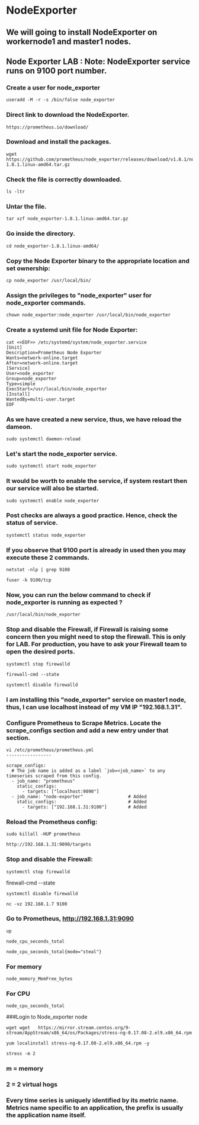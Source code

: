 # NodeExporter

## We will going to install NodeExporter on workernode1 and master1 nodes.
## Node Exporter LAB : Note: NodeExporter service runs on 9100 port number.

### Create a user for node_exporter
```
useradd -M -r -s /bin/false node_exporter
```
### Direct link to download the NodeExporter.
```
https://prometheus.io/download/
```
### Download and install the packages. 
```
wget https://github.com/prometheus/node_exporter/releases/download/v1.8.1/node_exporter-1.8.1.linux-amd64.tar.gz
```
### Check the file is correctly downloaded.
```
ls -ltr
```
### Untar the file.
```
tar xzf node_exporter-1.8.1.linux-amd64.tar.gz
```
### Go inside the directory.
```
cd node_exporter-1.8.1.linux-amd64/
```
### Copy the Node Exporter binary to the appropriate location and set ownership:
```
cp node_exporter /usr/local/bin/
```
### Assign the privileges to "node_exporter" user for node_exporter commands.
```
chown node_exporter:node_exporter /usr/local/bin/node_exporter
```

### Create a systemd unit file for Node Exporter:

```
cat <<EOF>> /etc/systemd/system/node_exporter.service
[Unit]
Description=Prometheus Node Exporter
Wants=network-online.target
After=network-online.target
[Service]
User=node_exporter
Group=node_exporter
Type=simple
ExecStart=/usr/local/bin/node_exporter
[Install]
WantedBy=multi-user.target
EOF
```

### As we have created a new service, thus, we have reload the dameon.
```
sudo systemctl daemon-reload
```
### Let's start the node_exporter service.
```
sudo systemctl start node_exporter
```
### It would be worth to enable the service, if system restart then our service will also be started.
```
sudo systemctl enable node_exporter
```
### Post checks are always a good practice. Hence, check the status of service.
```
systemctl status node_exporter
```
### If you observe that 9100 port is already in used then you may execute these 2 commands.
```
netstat -nlp | grep 9100
```
```
fuser -k 9100/tcp
```

### Now, you can run the below command to check if node_exporter is running as expected ?
```
/usr/local/bin/node_exporter
```

### Stop and disable the Firewall, if Firewall is raising some concern then you might need to stop the firewall. This is only for LAB. For production, you have to ask your Firewall team to open the desired ports.

```
systemctl stop firewalld
```
```
firewall-cmd --state
```
```
systemctl disable firewalld
```



### I am installing this "node_exporter" service on master1 node, thus, I can use localhost instead of my VM IP "192.168.1.31".
### Configure Prometheus to Scrape Metrics. Locate the scrape_configs section and add a new entry under that section.
```
vi /etc/prometheus/prometheus.yml
-----------------

scrape_configs:
  # The job name is added as a label `job=<job_name>` to any timeseries scraped from this config.
  - job_name: "prometheus"
    static_configs:
      - targets: ["localhost:9090"]
  - job_name: "node-exporter"                 # Added
    static_configs:                           # Added
      - targets: ["192.168.1.31:9100"]        # Added
```

### Reload the Prometheus config:
```
sudo killall -HUP prometheus
```
```
http://192.168.1.31:9090/targets
```

### Stop and disable the Firewall:
```
systemctl stop firewalld
```
firewall-cmd --state
```
systemctl disable firewalld
```
```
nc -vz 192.168.1.7 9100
```

### Go to Prometheus, http://192.168.1.31:9090

```
up
```
```
node_cpu_seconds_total
```
```
node_cpu_seconds_total{mode="steal"}
```
### For memory 
```
node_memory_MemFree_bytes
```
### For CPU
```
node_cpu_seconds_total
```

###Login to Node_exporter node
```
wget wget   https://mirror.stream.centos.org/9-stream/AppStream/x86_64/os/Packages/stress-ng-0.17.08-2.el9.x86_64.rpm
```
```
yum localinstall stress-ng-0.17.08-2.el9.x86_64.rpm -y
```
```
stress -m 2 
```
### m = memory 
### 2 = 2 virtual hogs


### Every time series is uniquely identified by its metric name. Metrics name specific to an application, the prefix is usually the application name itself. 
